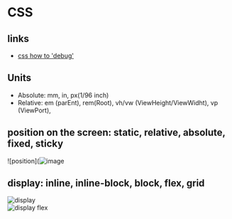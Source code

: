 # CSS
## links
* [css how to 'debug'](https://developer.mozilla.org/en-US/docs/Learn/CSS/Building_blocks/Debugging_CSS)

## Units
* Absolute: mm, in, px(1/96 inch)
* Relative: em (parEnt), rem(Root), vh/vw (ViewHeight/ViewWidht), vp (ViewPort), 

## position on the screen: static, relative, absolute, fixed, sticky
![position](![image](https://github.com/cherkavi/cheat-sheet/assets/8113355/177299e2-3572-4038-9176-83b7be5b760f)

## display: inline, inline-block, block, flex, grid
![display](https://i.redd.it/phlaefsgoeb71.png)  
![display flex](https://styleshout.com/wp-content/uploads/2019/04/17-flexbox-cheatsheet-1240x779.jpg)  


